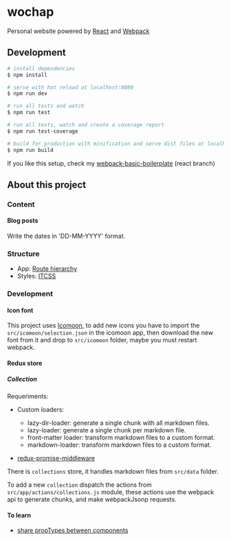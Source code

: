 # wochap

Personal website powered by [React](https://facebook.github.io/react/) and [Webpack](https://webpack.github.io/)

## Development

``` bash
# install dependencies
$ npm install

# serve with hot reload at localhost:8080
$ npm run dev

# run all tests and watch
$ npm run test

# run all tests, watch and create a coverage report
$ npm run test-coverage

# build for production with minification and serve dist files at localhost:8080
$ npm run build
```

If you like this setup, check my  [webpack-basic-boilerplate](https://github.com/wochap/webpack-basic-boilerplate/tree/react) (react branch)

## About this project

### Content

#### Blog posts

Write the dates in 'DD-MM-YYYY' format.

### Structure

* App: [Route hierarchy](https://gist.github.com/ryanflorence/daafb1e3cb8ad740b346)
* Styles: [ITCSS](https://www.xfive.co/blog/itcss-scalable-maintainable-css-architecture/)

### Development

#### Icon font

This project uses [Icomoon](https://icomoon.io/app), to add new icons you have to import the `src/icomoon/selection.json` in the icomoon app, then download the new font from it and drop to `src/icomoon` folder, maybe you must restart webpack.

#### Redux store

##### Collection

Requeriments:

* Custom loaders:
  - lazy-dir-loader: generate a single chunk with all markdown files.
  - lazy-loader: generate a single chunk per markdown file.
  - front-matter loader: transform markdown files to a custom format.
  - markdown-loader: transform markdown files to a custom format.

* [redux-promise-middleware](https://github.com/pburtchaell/redux-promise-middleware)

There is `collections` store, it handles markdown files from `src/data` folder.

To add a new `collection` dispatch the actions from `src/app/actions/collections.js` module, these actions use the webpack api to generate chunks, and make webpackJsonp requests.

#### To learn

* [share propTypes between components](http://stackoverflow.com/questions/30265327/react-js-and-proptypes-repetition-across-shared-components)
